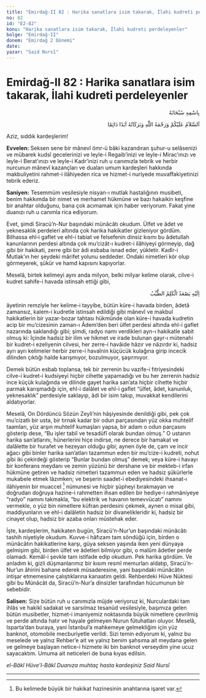 ```yaml
---
title: "Emirdağ-II 82 : Harika sanatlara isim takarak, İlahi kudreti perdeleyenler"
no: 82
id: "E2-82"
konu: "Harika sanatlara isim takarak, İlahi kudreti perdeleyenler"
bolge: "Emirdağ-II"
donem: "Emirdağ 2 Dönemi"
date: 
yazar: "Said Nursî"
---
```


# Emirdağ-II 82 : Harika sanatlara isim takarak, İlahi kudreti perdeleyenler

<p class="arabic" dir="rtl" title="Meal: “Her türlü noksan sıfatlardan yüce olan Allah’ın adıyla.”">بِاسْمِهِ سُبْحَانَهُ</p>

<p class="arabic" dir="rtl" title="Meal: “Allah’ın selâmı, rahmeti ve bereketleri, ebedî ve dâimî olarak üzerinize olsun.”">اَلسَّلاَمُ عَلَيْكُمْ وَرَحْمَةُ اللّٰهِ وَبَرَكَاتُهُ اَبَدًا دَائِمًا</p>

Aziz, sıddık kardeşlerim!

**Evvelen:** Seksen sene bir mânevî ömr-ü bâki kazandıran şuhur-u selâsenizi ve mübarek kudsî gecelerinizi ve leyle-i Regaib’inizi ve leyle-i Mirac’ınızı ve leyle-i Berat’ınızı ve leyle-i Kadr’inizi ruh u canımızla tebrik ve herbir nurcunun mânevî kazançları ve duaları umum kardeşleri hakkında makbuliyetini rahmet-i ilâhiyeden rica ve hizmet-i nuriyede muvaffakiyetinizi tebrik ederiz.

**Saniyen:** Tesemmüm vesilesiyle nisyan-ı mutlak hastalığının musibeti, benim hakkımda bir nimet ve merhamet hükmüne ve bazı hakaikin keşfine bir anahtar olduğunu, bana çok acımamak için haber veriyorum. Fakat yine duanızı ruh u canımla rica ediyorum.

Evet, şimdi Siracü’n-Nur başındaki münâcâtı okudum. Ülfet ve âdet ve yeknesaklık perdeleri altında çok harika hakikatler gizleniyor gördüm. Bilhassa ehl‑i gaflet ve ehl-i tabiat ve felsefenin dinsiz kısmı bu âdetullah kanunlarının perdesi altında çok mu’cizât-ı kudret-i ilâhiyeyi görmeyip, dağ gibi bir hakikati, zerre gibi bir âdi esbaba isnad eder, yükletir. Kadîr-i Mutlak’ın her şeydeki mârifet yolunu seddeder. Ondaki nimetleri kör olup görmeyerek, şükür ve hamd kapısını kapıyorlar.

Meselâ, birtek kelimeyi aynı anda milyon, belki milyar kelime olarak, cilve-i kudret sahife-i havada istinsah ettiği gibi,

<p class="arabic" dir="rtl" title="Meal: “Güzel sözler ancak ona yükselir.” [Fâtır Sûresi, 35:10]">اِلَيْهِ يَصْعَدُ الْكَلِمُ الطَّيِّبُ</p>

âyetinin remziyle her kelime-i tayyibe, bütün küre-i havada birden, âdetâ zamansız, kalem-i kudretle istinsah edildiği gibi mânevî ve makbul hakikatlerin bir yazar-bozar tahtası hükmünde olan küre-i havada kudretin acip bir mu’cizesinin zaman-ı Âdem’den beri ülfet perdesi altında ehl-i gaflet nazarında saklandığı gibi; şimdi, radyo namı verdikleri ayn-ı hakikatle sabit olmuş ki: İçinde hadsiz bir ilim ve hikmet ve irade bulunan gayr-ı mütenahi bir kudret-i ezeliyenin cilvesi, her zerre-i havâide hâzır ve nâzırdır ki, hadsiz ayrı ayrı kelimeler herbir zerre-i havaînin küçücük kulağına girip incecik dilinden çıktığı halde karışmıyor, bozulmuyor, şaşırmıyor.

Demek bütün esbab toplansa, tek bir zerrenin bu vazife-i fıtriyesindeki cilve-i kudret-i kudsiyeyi hiçbir cihette yapamadığı ve bu her zerrenin hadsiz ince küçük kulağında ve dilinde gayet harika san’ata hiçbir cihette hiçbir parmak karışmadığı için, ehl-i dalâlet ve ehl-i gaflet “ülfet, âdet, kanunluk, yeknesaklık” perdesiyle saklayıp, âdi bir isim takıp, muvakkat kendilerini aldatıyorlar.

Meselâ, On Dördüncü Sözün Zeyli’nin hâşiyesinde denildiği gibi, pek çok mu’cizatlı bir usta, bir tırnak kadar bir odun parçasından yüz okka muhtelif taamları, yüz arşın muhtelif kumaşları yapsa, bir adam o odun parçasını gösterip dese, “Bu işler tabiî ve tesadüfî olarak bundan olmuş.” O ustanın harika san’atlarını, hünerlerini hiçe indirse, ne derece bir hamakat ve dalâlette bir hurafet ve hezeyan olduğu gibi; aynen öyle de, çam ve incir ağacı gibi binler harika san’atları tazammun eden bir mu’cize-i kudreti, nohut gibi iki çekirdeği gösterip “Bunlar bundan olmuş” demek; veya küre-i havayı bir konferans meydanı ve zemin yüzünü bir dershane ve bir mekteb-i irfan hükmüne getiren ve hadsiz nimetleri tazammun eden ve hadsiz şükürlerle mukabele etmek lâzımken; ve beşerin saadet-i ebediyesindeki ihsanat-ı ilâhiyenin bir muaccel [^1] nümunesi ve hiçbir şüpheyi bırakmayan ve doğrudan doğruya hazine-i rahmetten ihsan edilen bir hediye-i rahmâniyeye “radyo” namını takmakla, “bu elektrik ve havanın temevvücatı” namını vermekle, o yüz bin nimetlere küfran perdesini çekmek, aynen o misal gibi, maddiyunların ve ehl-i dalâletin hadsiz bir divanelikleridir ki, hadsiz bir cinayet olup, hadsiz bir azaba onları müstehak eder.

İşte, kardeşlerim, hakikaten bugün, Siracü’n-Nur’un başındaki münâcâtı tashih niyetiyle okudum. Kuvve-i hâfızam tam söndüğü için, birden o münâcâtın hakikatlerine karşı, güya seksen yaşında iken yeni dünyaya gelmişim gibi, birden ülfet ve âdetleri bilmiyor gibi, o malûm âdetler perde olamadı. Kemâl-i şevkle tam istifade edip okudum. Pek harika gördüm. Ve anladım ki, gizli düşmanlarımız bir kısım resmî memurları aldatıp, Siracü’n-Nur’un âhirini bahane ederek müsaderesine, yani başındaki münâcâtın intişar etmemesine çalıştıklarına kanaatim geldi. Rehberdeki Hüve Nüktesi gibi bu Münâcât da, Siracü’n-Nur’a dinsizler tarafından hücumunun bir sebebidir.

**Salisen:** Size bütün ruh u canımızla müjde veriyoruz ki, Nurculardaki tam ihlâs ve hakikî sadakat ve sarsılmaz tesanüd vesilesiyle, başımıza gelen bütün musibetler, hizmet-i imaniyemiz noktasında büyük nimetlere çevrilmiş ve perde altında hatır ve hayale gelmeyen Nurun fütuhatları oluyor. Meselâ, Isparta’dan buraya, yani İstanbul’a mahkemeye gelmekliğim için yüz banknot, otomobile mecburiyetle verildi. Sizi temin ediyorum ki, yalnız bu meselede ve yalnız Rehber’e ait ve yalnız benim şahsıma ait meydana gelen ve gelmeye başlayan netice-i hizmete iki bin banknot verseydim yine ucuz sayacaktım. Umuma ait neticeleri de buna kıyas edilsin.

*el-Bâkî Hüve’l-Bâkî*
*Duanıza muhtaç hasta kardeşiniz*
*Said Nursî*

***
[^1]: Bu kelimede büyük bir hakikat hazinesinin anahtarına işaret var.
